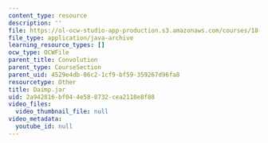 ```yaml
---
content_type: resource
description: ''
file: https://ol-ocw-studio-app-production.s3.amazonaws.com/courses/18-03sc-differential-equations-fall-2011/2a942816bf044e588732cea2118e8f88_Daimp.jar
file_type: application/java-archive
learning_resource_types: []
ocw_type: OCWFile
parent_title: Convolution
parent_type: CourseSection
parent_uid: 4529e4db-06c2-1cf9-bf59-359267d96fa8
resourcetype: Other
title: Daimp.jar
uid: 2a942816-bf04-4e58-8732-cea2118e8f88
video_files:
  video_thumbnail_file: null
video_metadata:
  youtube_id: null
---
```

